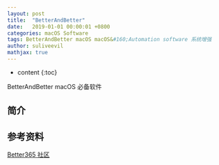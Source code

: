 ```yaml
---
layout: post
title:  "BetterAndBetter"
date:   2019-01-01 00:00:01 +0800
categories: macOS Software
tags: BetterAndBetter macOS macOS&#160;Automation software 系统增强
author: suliveevil
mathjax: true
---
```


* content
{:toc}

BetterAndBetter macOS 必备软件




## 简介



## 参考资料

[Better365 社区](http://www.better365.club/)

